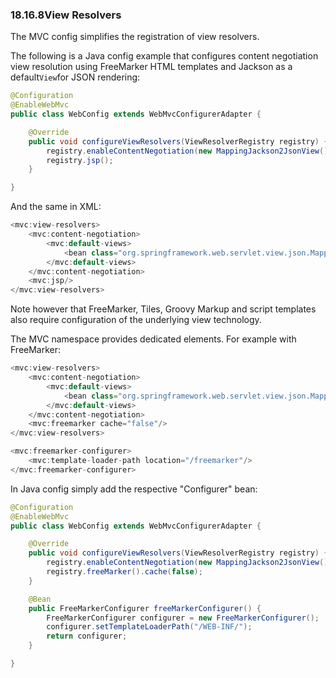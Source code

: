 ### 18.16.8View Resolvers

The MVC config simplifies the registration of view resolvers.

The following is a Java config example that configures content negotiation view resolution using FreeMarker HTML templates and Jackson as a default`View`for JSON rendering:

```java
@Configuration
@EnableWebMvc
public class WebConfig extends WebMvcConfigurerAdapter {

	@Override
	public void configureViewResolvers(ViewResolverRegistry registry) {
		registry.enableContentNegotiation(new MappingJackson2JsonView());
		registry.jsp();
	}

}
```

And the same in XML:

```java
<mvc:view-resolvers>
	<mvc:content-negotiation>
		<mvc:default-views>
			<bean class="org.springframework.web.servlet.view.json.MappingJackson2JsonView"/>
		</mvc:default-views>
	</mvc:content-negotiation>
	<mvc:jsp/>
</mvc:view-resolvers>
```

Note however that FreeMarker, Tiles, Groovy Markup and script templates also require configuration of the underlying view technology.

The MVC namespace provides dedicated elements. For example with FreeMarker:

```java
<mvc:view-resolvers>
	<mvc:content-negotiation>
		<mvc:default-views>
			<bean class="org.springframework.web.servlet.view.json.MappingJackson2JsonView"/>
		</mvc:default-views>
	</mvc:content-negotiation>
	<mvc:freemarker cache="false"/>
</mvc:view-resolvers>

<mvc:freemarker-configurer>
	<mvc:template-loader-path location="/freemarker"/>
</mvc:freemarker-configurer>
```

In Java config simply add the respective "Configurer" bean:

```java
@Configuration
@EnableWebMvc
public class WebConfig extends WebMvcConfigurerAdapter {

	@Override
	public void configureViewResolvers(ViewResolverRegistry registry) {
		registry.enableContentNegotiation(new MappingJackson2JsonView());
		registry.freeMarker().cache(false);
	}

	@Bean
	public FreeMarkerConfigurer freeMarkerConfigurer() {
		FreeMarkerConfigurer configurer = new FreeMarkerConfigurer();
		configurer.setTemplateLoaderPath("/WEB-INF/");
		return configurer;
	}

}
```



